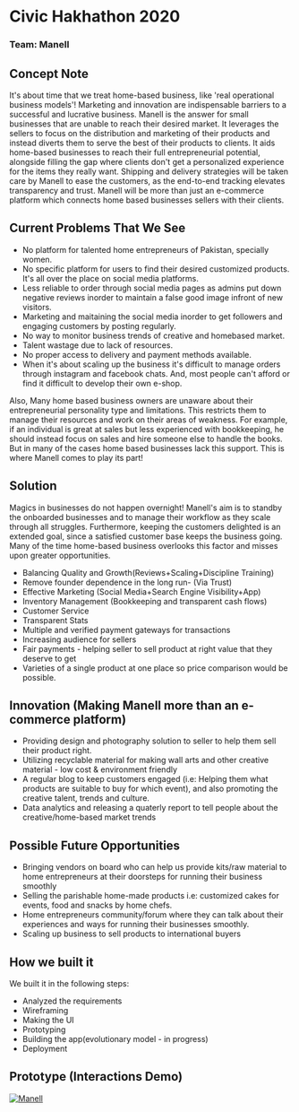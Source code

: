 # Civic Hakhathon 2020

### Team: Manell

## Concept Note

It's about time that we treat home-based business, like 'real operational business models'! Marketing and innovation are indispensable barriers to a successful and lucrative business. Manell is the answer for small businesses that are unable to reach their desired market. It leverages the sellers to focus on the distribution and marketing of their products and instead diverts them to serve the best of their products to clients. It aids home-based businesses to reach their full entrepreneurial potential, alongside filling the gap where clients don't get a personalized experience for the items they really want. Shipping and delivery strategies will be taken care by Manell to ease the customers, as the end-to-end tracking elevates transparency and trust.
Manell will be more than just an e-commerce platform which connects home based businesses sellers with their clients.

## Current Problems That We See

- No platform for talented home entrepreneurs of Pakistan, specially women.
- No specific platform for users to find their desired customized products. It's all over the place on social media platforms.
- Less reliable to order through social media pages as admins put down negative reviews inorder to maintain a false good image infront of new visitors.
- Marketing and maitaining the social media inorder to get followers and engaging customers by posting regularly.
- No way to monitor business trends of creative and homebased market.
- Talent wastage due to lack of resources.
- No proper access to delivery and payment methods available.
- When it's about scaling up the business it's difficult to manage orders through instagram and facebook chats. And, most people can't afford or find it difficult to develop their own e-shop.

Also,
Many home based business owners are unaware about their entrepreneurial personality type and limitations. This restricts them to manage their resources and work on their areas of weakness. For example, if an individual is great at sales but less experienced with bookkeeping, he should instead focus on sales and hire someone else to handle the books. But in many of the cases home based businesses lack this support. This is where Manell comes to play its part!

## Solution

Magics in businesses do not happen overnight! Manell's aim is to standby the onboarded businesses and to manage their workflow as they scale through all struggles. Furthermore, keeping the customers delighted is an extended goal, since a satisfied customer base keeps the business going. Many of the time home-based business overlooks this factor and misses upon greater opportunities.

- Balancing Quality and Growth(Reviews+Scaling+Discipline Training)
- Remove founder dependence in the long run- (Via Trust)
- Effective Marketing (Social Media+Search Engine Visibility+App)
- Inventory Management (Bookkeeping and transparent cash flows)
- Customer Service
- Transparent Stats
- Multiple and verified payment gateways for transactions
- Increasing audience for sellers
- Fair payments - helping seller to sell product at right value that they deserve to get
- Varieties of a single product at one place so price comparison would be possible.

## Innovation (Making Manell more than an e-commerce platform)

- Providing design and photography solution to seller to help them sell their product right.
- Utilizing recyclable material for making wall arts and other creative material - low cost & environment friendly
- A regular blog to keep customers engaged (i.e: Helping them what products are suitable to buy for which event), and also promoting the creative talent, trends and culture.
- Data analytics and releasing a quaterly report to tell people about the creative/home-based market trends

## Possible Future Opportunities

- Bringing vendors on board who can help us provide kits/raw material to home entrepreneurs at their doorsteps for running their business smoothly
- Selling the parishable home-made products i.e: customized cakes for events, food and snacks by home chefs.
- Home entrepreneurs community/forum where they can talk about their experiences and ways for running their businesses smoothly.
- Scaling up business to sell products to international buyers

## How we built it

We built it in the following steps:

- Analyzed the requirements
- Wireframing
- Making the UI
- Prototyping
- Building the app(evolutionary model - in progress)
- Deployment

## Prototype (Interactions Demo)

[![Manell](https://img.youtube.com/vi/LBxTrYGvf50/0.jpg)](https://www.youtube.com/watch?v=LBxTrYGvf50 "Manell")
